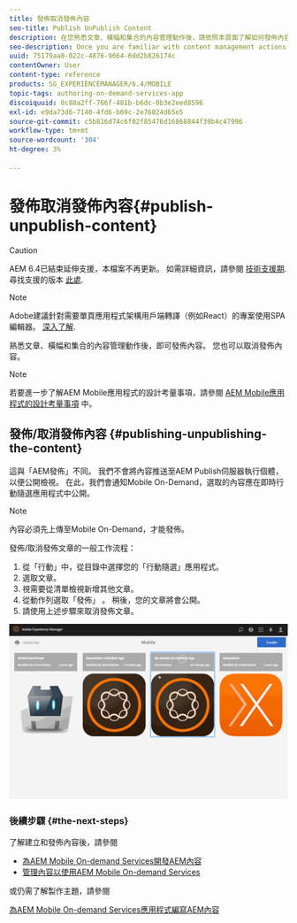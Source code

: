 ```yaml
---
title: 發佈取消發佈內容
seo-title: Publish UnPublish Content
description: 在您熟悉文章、橫幅和集合的內容管理動作後，請依照本頁面了解如何發佈內容。 您也可以取消發佈內容。
seo-description: Once you are familiar with content management actions on articles, banners, and collections, follow this page to learn about how you can publish your content. Also you can unpublish your content.
uuid: 75179aa8-022c-4876-9664-6dd2b826174c
contentOwner: User
content-type: reference
products: SG_EXPERIENCEMANAGER/6.4/MOBILE
topic-tags: authoring-on-demand-services-app
discoiquuid: 8c88a2ff-766f-481b-b6dc-0b3e2eed8596
exl-id: e9da73d6-7140-4fd6-b69c-2e76024d65e5
source-git-commit: c5b816d74c6f02f85476d16868844f39b4c47996
workflow-type: tm+mt
source-wordcount: '304'
ht-degree: 3%

---
```


# 發佈取消發佈內容{#publish-unpublish-content}

>[!CAUTION]
>
>AEM 6.4已結束延伸支援，本檔案不再更新。 如需詳細資訊，請參閱 [技術支援期](https://helpx.adobe.com//tw/support/programs/eol-matrix.html). 尋找支援的版本 [此處](https://experienceleague.adobe.com/docs/).

>[!NOTE]
>
>Adobe建議針對需要單頁應用程式架構用戶端轉譯（例如React）的專案使用SPA編輯器。 [深入了解](/help/sites-developing/spa-overview.md).

熟悉文章、橫幅和集合的內容管理動作後，即可發佈內容。 您也可以取消發佈內容。

>[!NOTE]
>
>若要進一步了解AEM Mobile應用程式的設計考量事項，請參閱 [AEM Mobile應用程式的設計考量事項](https://helpx.adobe.com/digital-publishing-solution/help/design-app.html) 中。

## 發佈/取消發佈內容 {#publishing-unpublishing-the-content}

這與「AEM發佈」不同。 我們不會將內容推送至AEM Publish伺服器執行個體，以便公開檢視。 在此，我們會通知Mobile On-Demand，選取的內容應在即時行動隨選應用程式中公開。

>[!NOTE]
>
>內容必須先上傳至Mobile On-Demand，才能發佈。

發佈/取消發佈文章的一般工作流程：

1. 從「行動」中，從目錄中選擇您的「行動隨選」應用程式。
1. 選取文章。
1. 視需要從清單檢視新增其他文章。
1. 從動作列選取「發佈」 。 稍後，您的文章將會公開。
1. 請使用上述步驟來取消發佈文章。

<!-- FAIL >>[!NOTE]
>
>Generally, you should preflight before publishing. See [Previewing with Preflight](/content/docs/en/aem/6-3/administer/mobile-apps/aem-mobile/previewing-with-preflight-on-demand-services.md) for more details.-->

![chlimage_1-9](assets/chlimage_1-9.gif)

### 後續步驟 {#the-next-steps}

了解建立和發佈內容後，請參閱

* [為AEM Mobile On-demand Services開發AEM內容](/help/mobile/aem-mobile-on-demand.md)
* [管理內容以使用AEM Mobile On-demand Services](/help/mobile/aem-mobile.md)

或仍需了解製作主題，請參閱

[為AEM Mobile On-demand Services應用程式編寫AEM內容](/help/mobile/mobile-apps-ondemand.md)
